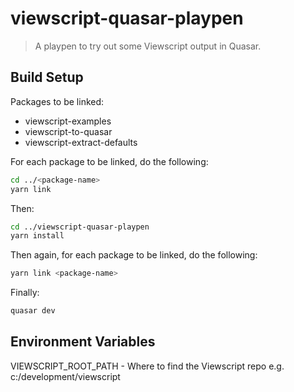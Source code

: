 # viewscript-quasar-playpen

> A playpen to try out some Viewscript output in Quasar.

## Build Setup

Packages to be linked: 
* viewscript-examples
* viewscript-to-quasar
* viewscript-extract-defaults

For each package to be linked, do the following:
``` bash
cd ../<package-name>
yarn link
```

Then:
``` bash
cd ../viewscript-quasar-playpen
yarn install
```

Then again, for each package to be linked, do the following:
``` bash
yarn link <package-name>
```

Finally:
``` bash
quasar dev
```

## Environment Variables
VIEWSCRIPT_ROOT_PATH - Where to find the Viewscript repo e.g. c:/development/viewscript
